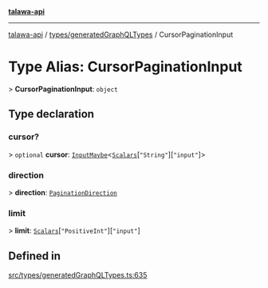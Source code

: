 [**talawa-api**](../../../README.md)

***

[talawa-api](../../../modules.md) / [types/generatedGraphQLTypes](../README.md) / CursorPaginationInput

# Type Alias: CursorPaginationInput

\> **CursorPaginationInput**: `object`

## Type declaration

### cursor?

\> `optional` **cursor**: [`InputMaybe`](InputMaybe.md)\<[`Scalars`](Scalars.md)\[`"String"`\]\[`"input"`\]\>

### direction

\> **direction**: [`PaginationDirection`](PaginationDirection.md)

### limit

\> **limit**: [`Scalars`](Scalars.md)\[`"PositiveInt"`\]\[`"input"`\]

## Defined in

[src/types/generatedGraphQLTypes.ts:635](https://github.com/PalisadoesFoundation/talawa-api/blob/832d310bae30bd8cb45fb1b44f62dd776dccc52f/src/types/generatedGraphQLTypes.ts#L635)

